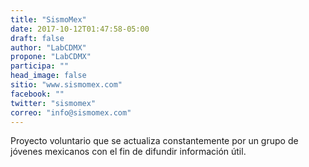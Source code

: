 ```yaml
---
title: "SismoMex"
date: 2017-10-12T01:47:58-05:00
draft: false
author: "LabCDMX"
propone: "LabCDMX"
participa: ""
head_image: false
sitio: "www.sismomex.com"
facebook: ""
twitter: "sismomex"
correo: "info@sismomex.com"
---
```

Proyecto voluntario que se actualiza constantemente por un grupo de jóvenes mexicanos con el fin de difundir información útil.
